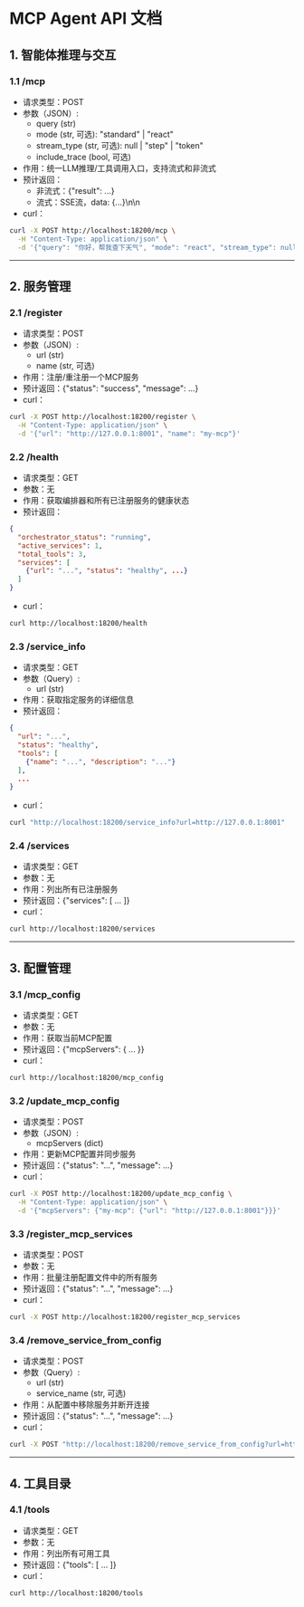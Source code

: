 # MCP Agent API 文档

## 1. 智能体推理与交互

### 1.1 /mcp
- 请求类型：POST
- 参数（JSON）:
  - query (str)
  - mode (str, 可选): "standard" | "react"
  - stream_type (str, 可选): null | "step" | "token"
  - include_trace (bool, 可选)
- 作用：统一LLM推理/工具调用入口，支持流式和非流式
- 预计返回：
  - 非流式：{"result": ...}
  - 流式：SSE流，data: {...}\n\n
- curl：
```bash
curl -X POST http://localhost:18200/mcp \
  -H "Content-Type: application/json" \
  -d '{"query": "你好，帮我查下天气", "mode": "react", "stream_type": null, "include_trace": false}'
```

---

## 2. 服务管理

### 2.1 /register
- 请求类型：POST
- 参数（JSON）:
  - url (str)
  - name (str, 可选)
- 作用：注册/重注册一个MCP服务
- 预计返回：{"status": "success", "message": ...}
- curl：
```bash
curl -X POST http://localhost:18200/register \
  -H "Content-Type: application/json" \
  -d '{"url": "http://127.0.0.1:8001", "name": "my-mcp"}'
```

### 2.2 /health
- 请求类型：GET
- 参数：无
- 作用：获取编排器和所有已注册服务的健康状态
- 预计返回：
```json
{
  "orchestrator_status": "running",
  "active_services": 1,
  "total_tools": 3,
  "services": [
    {"url": "...", "status": "healthy", ...}
  ]
}
```
- curl：
```bash
curl http://localhost:18200/health
```

### 2.3 /service_info
- 请求类型：GET
- 参数（Query）:
  - url (str)
- 作用：获取指定服务的详细信息
- 预计返回：
```json
{
  "url": "...",
  "status": "healthy",
  "tools": [
    {"name": "...", "description": "..."}
  ],
  ...
}
```
- curl：
```bash
curl "http://localhost:18200/service_info?url=http://127.0.0.1:8001"
```

### 2.4 /services
- 请求类型：GET
- 参数：无
- 作用：列出所有已注册服务
- 预计返回：{"services": [ ... ]}
- curl：
```bash
curl http://localhost:18200/services
```

---

## 3. 配置管理

### 3.1 /mcp_config
- 请求类型：GET
- 参数：无
- 作用：获取当前MCP配置
- 预计返回：{"mcpServers": { ... }}
- curl：
```bash
curl http://localhost:18200/mcp_config
```

### 3.2 /update_mcp_config
- 请求类型：POST
- 参数（JSON）:
  - mcpServers (dict)
- 作用：更新MCP配置并同步服务
- 预计返回：{"status": "...", "message": ...}
- curl：
```bash
curl -X POST http://localhost:18200/update_mcp_config \
  -H "Content-Type: application/json" \
  -d '{"mcpServers": {"my-mcp": {"url": "http://127.0.0.1:8001"}}}'
```

### 3.3 /register_mcp_services
- 请求类型：POST
- 参数：无
- 作用：批量注册配置文件中的所有服务
- 预计返回：{"status": "...", "message": ...}
- curl：
```bash
curl -X POST http://localhost:18200/register_mcp_services
```

### 3.4 /remove_service_from_config
- 请求类型：POST
- 参数（Query）:
  - url (str)
  - service_name (str, 可选)
- 作用：从配置中移除服务并断开连接
- 预计返回：{"status": "...", "message": ...}
- curl：
```bash
curl -X POST "http://localhost:18200/remove_service_from_config?url=http://127.0.0.1:8001&service_name=my-mcp"
```

---

## 4. 工具目录

### 4.1 /tools
- 请求类型：GET
- 参数：无
- 作用：列出所有可用工具
- 预计返回：{"tools": [ ... ]}
- curl：
```bash
curl http://localhost:18200/tools
```
